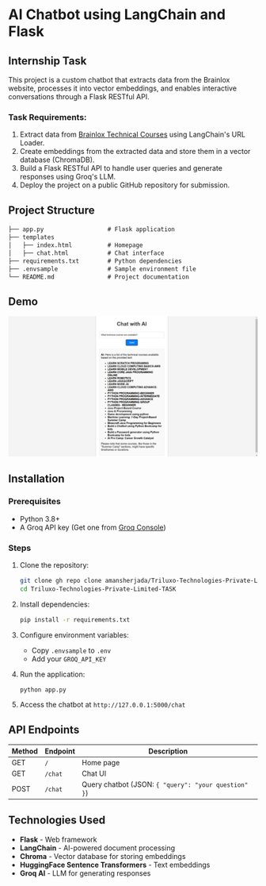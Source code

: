 # AI Chatbot using LangChain and Flask

## Internship Task
This project is a custom chatbot that extracts data from the Brainlox website, processes it into vector embeddings, and enables interactive conversations through a Flask RESTful API.

### Task Requirements:
1. Extract data from [Brainlox Technical Courses](https://brainlox.com/courses/category/technical) using LangChain's URL Loader.
2. Create embeddings from the extracted data and store them in a vector database (ChromaDB).
3. Build a Flask RESTful API to handle user queries and generate responses using Groq's LLM.
4. Deploy the project on a public GitHub repository for submission.


## Project Structure
```
├── app.py                  # Flask application
├── templates
│   ├── index.html          # Homepage
│   ├── chat.html           # Chat interface
├── requirements.txt        # Python dependencies
├── .envsample              # Sample environment file
└── README.md               # Project documentation
```
## Demo
![Image](Demo\image.png)

## Installation
### Prerequisites
- Python 3.8+
- A Groq API key (Get one from [Groq Console](https://console.groq.com/keys))

### Steps
1. Clone the repository:
   ```sh
   git clone gh repo clone amansherjada/Triluxo-Technologies-Private-Limited-TASK
   cd Triluxo-Technologies-Private-Limited-TASK
   ```
2. Install dependencies:
   ```sh
   pip install -r requirements.txt
   ```
3. Configure environment variables:
   - Copy `.envsample` to `.env`
   - Add your `GROQ_API_KEY`

4. Run the application:
   ```sh
   python app.py
   ```
5. Access the chatbot at `http://127.0.0.1:5000/chat`

## API Endpoints
| Method | Endpoint | Description |
|--------|---------|-------------|
| GET    | `/`     | Home page |
| GET    | `/chat` | Chat UI |
| POST   | `/chat` | Query chatbot (JSON: `{ "query": "your question" }`) |

## Technologies Used
- **Flask** - Web framework
- **LangChain** - AI-powered document processing
- **Chroma** - Vector database for storing embeddings
- **HuggingFace Sentence Transformers** - Text embeddings
- **Groq AI** - LLM for generating responses
